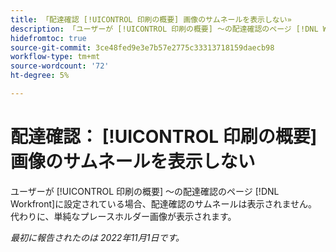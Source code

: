 ```yaml
---
title: 「配達確認 [!UICONTROL 印刷の概要] 画像のサムネールを表示しない»
description: 「ユーザーが [!UICONTROL 印刷の概要] ～の配達確認のページ [!DNL Workfront]に設定されている場合、配達確認のサムネールは表示されません。 代わりに、単純なプレースホルダー画像が表示されます。」
hidefromtoc: true
source-git-commit: 3ce48fed9e3e7b57e2775c33313718159daecb98
workflow-type: tm+mt
source-wordcount: '72'
ht-degree: 5%

---
```



# 配達確認： [!UICONTROL 印刷の概要] 画像のサムネールを表示しない

<!--This is on both the WF and WFP TOCs-->

ユーザーが [!UICONTROL 印刷の概要] ～の配達確認のページ [!DNL Workfront]に設定されている場合、配達確認のサムネールは表示されません。 代わりに、単純なプレースホルダー画像が表示されます。

_最初に報告されたのは 2022年11月1日です。_

